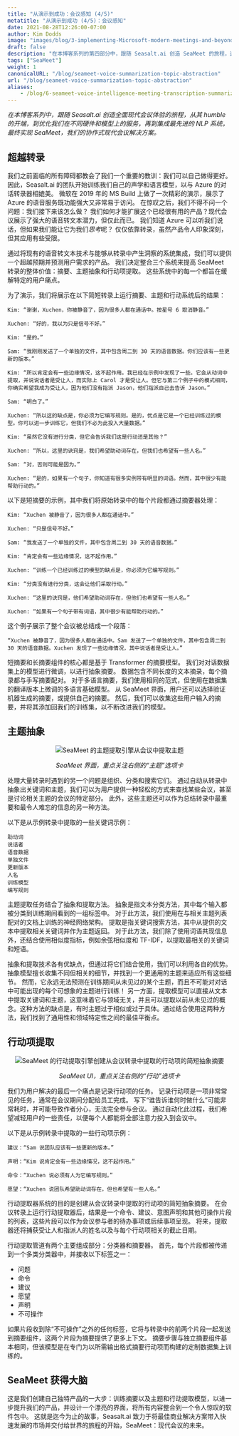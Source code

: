```yaml
---
title: "从演示到成功：会议感知 (4/5)"
metatitle: "从演示到成功 (4/5)：会议感知"
date: 2021-08-28T12:26:00-07:00
author: Kim Dodds
image: "images/blog/3-implementing-Microsoft-modern-meetings-and-beyond/SeaMeet animation.gif"
draft: false
description: "在本博客系列的第四部分中，跟随 Seasalt.ai 创造 SeaMeet 的旅程，这是我们协作式现代会议解决方案。"
tags: ["SeaMeet"]
weight: 1  
canonicalURL: "/blog/seameet-voice-summarization-topic-abstraction"
url: "/blog/seameet-voice-summarization-topic-abstraction"
aliases:
    - /blog/6-seameet-voice-intelligence-meeting-transcription-summarization-topic-abstraction-action-extraction/
---
```


*在本博客系列中，跟随 Seasalt.ai 创造全面现代会议体验的旅程，从其 humble 的开端，到优化我们在不同硬件和模型上的服务，再到集成最先进的 NLP 系统，最终实现 SeaMeet，我们的协作式现代会议解决方案。*

## 超越转录

我们之前面临的所有障碍都教会了我们一个重要的教训：我们可以自己做得更好。
因此，Seasalt.ai 的团队开始训练我们自己的声学和语言模型，以与 Azure 的对话转录器相媲美。
微软在 2019 年的 MS Build 上做了一次精彩的演示，展示了 Azure 的语音服务既功能强大又非常易于访问。
在惊叹之后，我们不得不问一个问题：我们接下来该怎么做？
我们如何才能扩展这个已经很有用的产品？现代会议展示了强大的语音转文本潜力，但仅此而已。
我们知道 Azure 可以听我们说话，但如果我们能让它为我们*思考*呢？
仅仅依靠转录，虽然产品令人印象深刻，但其应用有些受限。

通过将现有的语音转文本技术与能够从转录中产生洞察的系统集成，我们可以提供一个超越预期并预测用户需求的产品。
我们决定整合三个系统来提高 SeaMeet 转录的整体价值：摘要、主题抽象和行动项提取。
这些系统中的每一个都旨在缓解特定的用户痛点。

为了演示，我们将展示在以下简短转录上运行摘要、主题和行动系统后的结果：

```
Kim: “谢谢，Xuchen，你被静音了，因为很多人都在通话中。按星号 6 取消静音。”

Xuchen: “好的，我以为只是信号不好。”

Kim: “是的。”

Sam: “我刚刚发送了一个单独的文件，其中包含周二到 30 天的语音数据。你们应该有一些更新的版本。”

Kim: “所以肯定会有一些边缘情况，这不起作用。我已经在示例中发现了一些。它会从动词中提取，并说说话者是受让人，而实际上 Carol 才是受让人。但它与第二个例子中的模式相同，你确实希望我成为受让人，因为他们没有指派 Jason，他们指派自己去告诉 Jason。”

Sam: “明白了。”

Xuchen: “所以这的缺点是，你必须为它编写规则。是的，优点是它是一个已经训练过的模型。你可以进一步训练它，但我们不必为此投入大量数据。”

Kim: “虽然它没有进行分类，但它会告诉我们这是行动还是其他？”

Xuchen: “所以，这里的诀窍是，我们希望助动词存在，但我们也希望有一些人名。”

Sam: “对，否则可能是因为。”

Xuchen: “是的，如果有一个句子，你知道有很多实例带有明显的词语。然而，其中很少有能帮助行动的。”
```

以下是短摘要的示例，其中我们将原始转录中的每个片段都通过摘要器处理：

```
Kim: “Xuchen 被静音了，因为很多人都在通话中。”

Xuchen: “只是信号不好。”

Sam: “我发送了一个单独的文件，其中包含周二到 30 天的语音数据。”

Kim: “肯定会有一些边缘情况，这不起作用。”

Xuchen: “训练一个已经训练过的模型的缺点是，你必须为它编写规则。”

Kim: “分类没有进行分类，这会让他们采取行动。”

Xuchen: “这里的诀窍是，他们希望助动词存在，但他们也希望有一些人名。”

Xuchen: “如果有一个句子带有词语，其中很少有能帮助行动的。”
```

这个例子展示了整个会议被总结成一个段落：

```
“Xuchen 被静音了，因为很多人都在通话中。Sam 发送了一个单独的文件，其中包含周二到 30 天的语音数据。Xuchen 发现了一些边缘情况，其中说话者是受让人。”
```

短摘要和长摘要组件的核心都是基于 Transformer 的摘要模型。
我们对对话数据集上的模型进行微调，以进行抽象摘要。
数据包含不同长度的文本摘录，每个摘录都与手写摘要配对。
对于多语言摘要，我们使用相同的范式，但使用在数据集的翻译版本上微调的多语言基础模型。
从 SeaMeet 界面，用户还可以选择验证机器生成的摘要，或提供自己的摘要。
然后，我们可以收集这些用户输入的摘要，并将其添加回我们的训练集，以不断改进我们的模型。

## 主题抽象

<center>
<img src="/images/blog/6-seameet-voice-intelligence-meeting-transcription-summarization-topic-abstraction-action-extraction/topics.png" alt="SeaMeet 的主题提取引擎从会议中提取主题"/>

*SeaMeet 界面，重点关注右侧的“主题”选项卡*
</center>

处理大量转录时遇到的另一个问题是组织、分类和搜索它们。
通过自动从转录中抽象出关键词和主题，我们可以为用户提供一种轻松的方式来查找某些会议，甚至是讨论相关主题的会议的特定部分。
此外，这些主题还可以作为总结转录中最重要和最令人难忘的信息的另一种方法。

以下是从示例转录中提取的一些关键词示例：

```
助动词
说话者
语音数据
单独文件
更新版本
人名
训练模型
编写规则
```

主题提取任务结合了抽象和提取方法。
抽象是指文本分类方法，其中每个输入都被分类到训练期间看到的一组标签中。
对于此方法，我们使用在与相关主题列表配对的文档上训练的神经网络架构。
提取是指关键词搜索方法，其中从提供的文本中提取相关关键词并作为主题返回。
对于此方法，我们除了使用词语共现信息外，还结合使用相似度指标，例如余弦相似度和 TF-IDF，以提取最相关的关键词和短语。

抽象和提取技术各有优缺点，但通过将它们结合使用，我们可以利用各自的优势。
抽象模型擅长收集不同但相关的细节，并找到一个更通用的主题来适应所有这些细节。
然而，它永远无法预测在训练期间从未见过的某个主题，而且不可能对对话中可能出现的每个可想象的主题进行训练！
另一方面，提取模型可以直接从文本中提取关键词和主题，这意味着它与领域无关，并且可以提取以前从未见过的概念。这种方法的缺点是，有时主题过于相似或过于具体。通过结合使用这两种方法，我们找到了通用性和领域特定性之间的最佳平衡点。

## 行动项提取

<center>
<img src="/images/blog/6-seameet-voice-intelligence-meeting-transcription-summarization-topic-abstraction-action-extraction/actions.png" alt="SeaMeet 的行动提取引擎创建从会议转录中提取的行动项的简短抽象摘要"/>

*SeaMeet UI，重点关注右侧的“行动”选项卡*
</center>

我们为用户解决的最后一个痛点是记录行动项的任务。
记录行动项是一项非常常见的任务，通常在会议期间分配给员工完成。
写下“谁告诉谁何时做什么”可能非常耗时，并可能导致作者分心，无法完全参与会议。
通过自动化此过程，我们希望减轻用户的一些责任，以便每个人都能将全部注意力投入到会议中。

以下是从示例转录中提取的一些行动项示例：

```
建议：“Sam 说团队应该有一些更新的版本。”

声明：“Kim 说肯定会有一些边缘情况，这不起作用。”

命令：“Xuchen 说必须有人为它编写规则。”

愿望：“Xuchen 说团队希望助动词存在，但也希望有一些人名。”
```

行动提取器系统的目的是创建从会议转录中提取的行动项的简短抽象摘要。
在会议转录上运行行动提取器后，结果是一个命令、建议、意图声明和其他可操作片段的列表，这些片段可以作为会议参与者的待办事项或后续事项呈现。
将来，提取器还将捕获受让人和指派人的姓名以及与每个行动项相关的截止日期。

行动提取管道有两个主要组成部分：分类器和摘要器。
首先，每个片段都被传递到一个多类分类器中，并接收以下标签之一：

- 问题
- 命令
- 建议
- 愿望
- 声明
- 不可操作

如果片段收到除“不可操作”之外的任何标签，它将与转录中的前两个片段一起发送到摘要组件，这两个片段为摘要提供了更多上下文。
摘要步骤与独立摘要组件基本相同，但该模型是在专门为以所需输出格式摘要行动项而构建的定制数据集上训练的。

## SeaMeet 获得大脑

这是我们创建自己独特产品的一大步：训练摘要以及主题和行动提取模型，以进一步提升我们的产品，并设计一个漂亮的界面，将所有内容整合到一个令人惊叹的软件包中。
这就是迄今为止的故事，Seasalt.ai 致力于将最佳商业解决方案带入快速发展的市场并交付给世界的旅程的开始，SeaMeet：现代会议的未来。
